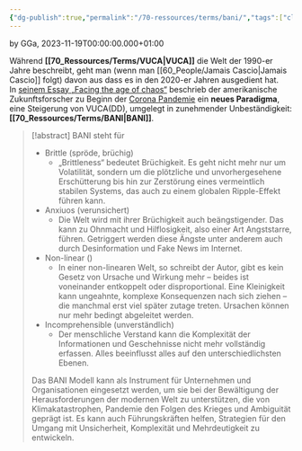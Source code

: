 ```yaml
---
{"dg-publish":true,"permalink":"/70-ressources/terms/bani/","tags":["class/termNote"],"noteIcon":""}
---
```


by GGa, 2023-11-19T00:00:00.000+01:00  

Während **[[70_Ressources/Terms/VUCA\|VUCA]]** die Welt der 1990-er Jahre beschreibt, geht man (wenn man [[60_People/Jamais Cascio\|Jamais Cascio]] folgt) davon aus dass es in den 2020-er Jahren ausgedient hat. In [seinem Essay „Facing the age of chaos“](https://medium.com/@cascio/facing-the-age-of-chaos-b00687b1f51d) beschrieb der amerikanische Zukunftsforscher zu Beginn der [Corona Pandemie](https://executiveacademy.at/de/news/detail/post-corona-leadership-wie-die-krise-das-fuehren-von-morgen-veraendert) ein **neues Paradigma**, eine Steigerung von VUCA(DD), umgelegt in zunehmender Unbeständigkeit: **[[70_Ressources/Terms/BANI\|BANI]]**. 

> [!abstract] BANI steht für 
> - Brittle (spröde, brüchig)
> 	- „Brittleness“ bedeutet Brüchigkeit. Es geht nicht mehr nur um Volatilität, sondern um die plötzliche und unvorhergesehene Erschütterung bis hin zur Zerstörung eines vermeintlich stabilen Systems, das auch zu einem globalen Ripple-Effekt führen kann.
> - Anxiuos (verunsichert)
> 	- Die Welt wird mit ihrer Brüchigkeit auch beängstigender. Das kann zu Ohnmacht und Hilflosigkeit, also einer Art Angststarre, führen. Getriggert werden diese Ängste unter anderem auch durch Desinformation und Fake News im Internet.
> - Non-linear ()
> 	- In einer non-linearen Welt, so schreibt der Autor, gibt es kein Gesetz von Ursache und Wirkung mehr – beides ist voneinander entkoppelt oder disproportional. Eine Kleinigkeit kann ungeahnte, komplexe Konsequenzen nach sich ziehen – die manchmal erst viel später zutage treten. Ursachen können nur mehr bedingt abgeleitet werden.
> - Incomprehensible (unverständlich)
> 	- Der menschliche Verstand kann die Komplexität der Informationen und Geschehnisse nicht mehr vollständig erfassen. Alles beeinflusst alles auf den unterschiedlichsten Ebenen.
> 
> Das BANI Modell kann als Instrument für Unternehmen und Organisationen eingesetzt werden, um sie bei der Bewältigung der Herausforderungen der modernen Welt zu unterstützen, die von Klimakatastrophen, Pandemie den Folgen des Krieges und Ambiguität geprägt ist. Es kann auch Führungskräften helfen, Strategien für den Umgang mit Unsicherheit, Komplexität und Mehrdeutigkeit zu entwickeln.
